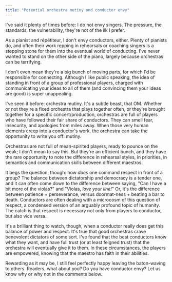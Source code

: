 ```yaml
---
title: "Potential orchestra mutiny and conductor envy"
---
```


I've said it plenty of times before: I do not envy singers. The pressure, the standards, the vulnerability, they're not of the ilk I prefer.

As a pianist and répétiteur, I don't envy conductors, either. Plenty of pianists do, and often their work repping in rehearsals or coaching singers is a stepping stone for them into the eventual world of conducting. I've never wanted to stand on the other side of the piano, largely because orchestras can be terrifying.

I don't even mean they're a big bunch of moving parts, for which I'd be responsible for connecting. Although I like public speaking, the idea of standing in front of a group of professional players, charged with communicating your ideas to all of them (and convincing them your ideas are good) is super unappealing.

I've seen it before: orchestra mutiny. It's a subtle beast, that OM. Whether or not they're a fixed orchestra that plays together often, or they're brought together for a specific concert/production, orchestras are full of players who have followed their fair share of conductors. They can smell fear, insecurity, and apologies from miles away. When those very human elements creep into a conductor's work, the orchestra can take the opportunity to write you off: mutiny.

Orchestras are not full of mean-spirited players, ready to pounce on the weak; I don't mean to say this. But they're an efficient bunch, and they have the rare opportunity to note the difference in rehearsal styles, in priorities, in semantics and communication skills between different maestros. 

It begs the question, though: how *does* one command respect in front of a group? The balance between dictatorship and democracy is a tender one, and it can often come down to the difference between saying, "Can I have a bit more of the violas?" and "Violas, *love your line!*" Or, it's the difference between patience + perseverance, versus doormat-ness + beating a bar to death. Conductors are often dealing with a microcosm of this question of respect, a condensed version of an arguably profound topic of humanity. The catch is that respect is necessary not only from players to conductor, but also vice versa. 

It's a brilliant thing to watch, though, when a conductor really does get this balance of power and respect. It's true that good orchestras crave benevolent dictators of some sort. I've found that the best conductors know what they want, and have full trust (or at least feigned trust) that the orchestra will eventually give it to them. In these circumstances, the players are empowered, knowing that the maestro has faith in their abilities.

Rewarding as it may be, I still feel perfectly happy leaving the baton-waving to others. Readers, what about you? Do you have conductor envy? Let us know why or why not in the comments below.
